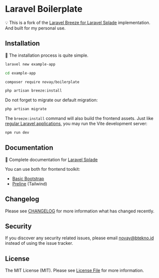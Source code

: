 # Laravel Boilerplate

💡 This is a fork of the [Laravel Breeze for Laravel Splade](https://github.com/protonemedia/laravel-splade-breeze) implementation. And built for my personal use.

## Installation

📖 The installation process is quite simple.

```bash
laravel new example-app

cd example-app

composer require novay/boilerplate

php artisan breeze:install


```

Do not forget to migrate our default migration:

```bash
php artisan migrate
````

The `breeze:install` command will also build the frontend assets. Just like [regular Laravel applications](https://laravel.com/docs/10.x/vite#running-vite), you may run the Vite development server:

```bash
npm run dev
````

## Documentation

📖 Complete documentation for [Laravel Splade](https://splade.dev/docs/introducing-splade)

You can use both for frontend toolkit:
- [Basic Bootstrap](https://getbootstrap.com/docs/5.3/getting-started/introduction/)
- [Preline](https://preline.co/docs/index.html) (Tailwind)

## Changelog

Please see [CHANGELOG](CHANGELOG.md) for more information what has changed recently.

## Security

If you discover any security related issues, please email novay@btekno.id instead of using the issue tracker.

## License

The MIT License (MIT). Please see [License File](LICENSE.md) for more information.
